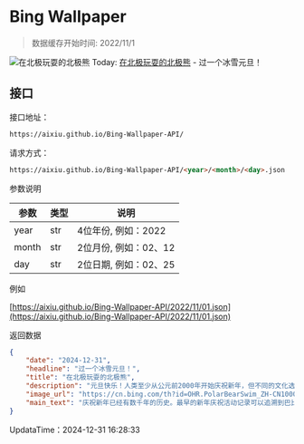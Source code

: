 # Bing Wallpaper

> 数据缓存开始时间: 2022/11/1

![在北极玩耍的北极熊](https://cn.bing.com/th?id=OHR.PolarBearSwim_ZH-CN1000349057_1920x1080.webp)
Today: [在北极玩耍的北极熊](https://cn.bing.com/th?id=OHR.PolarBearSwim_ZH-CN1000349057_1920x1080.webp) - 过一个冰雪元旦！

## 接口

接口地址：

```html
https://aixiu.github.io/Bing-Wallpaper-API/
```

请求方式：

```html
https://aixiu.github.io/Bing-Wallpaper-API/<year>/<month>/<day>.json
```

参数说明

| 参数 | 类型 | 说明 |
| - | - | - |
| year | str | 4位年份, 例如：2022 |
| month | str | 2位月份, 例如：02、12 |
| day | str | 2位日期, 例如：02、25 |

例如

[https://aixiu.github.io/Bing-Wallpaper-API/2022/11/01.json](https://aixiu.github.io/Bing-Wallpaper-API/2022/11/01.json)

返回数据

```json
{
    "date": "2024-12-31",
    "headline": "过一个冰雪元旦！",
    "title": "在北极玩耍的北极熊",
    "description": "元旦快乐！人类至少从公元前2000年开始庆祝新年，但不同的文化选择了与不同日期，通常与春分或是月相周期相关。公元前153年，罗马人将1月1日定为新年的开始，但在中世纪的欧洲，这一习俗逐渐被冷落。然而，自1582年起随着广泛采用格里高里历（公历），今天成为世界上大部分地区庆祝新年的日子。除了观看烟花、喝香槟和许下新年愿望外，其他全球性的传统还包括了品尝象征幸运的美食和互相赠送礼物。",
    "image_url": "https://cn.bing.com/th?id=OHR.PolarBearSwim_ZH-CN1000349057_1920x1080.webp",
    "main_text": "庆祝新年已经有数千年的历史。最早的新年庆祝活动记录可以追溯到巴比伦时期。"
}
```

UpdataTime：2024-12-31 16:28:33
